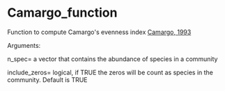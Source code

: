 # Camargo_function
Function to compute Camargo's evenness index [Camargo, 1993](http://www.sciencedirect.com/science/article/pii/S0022519383710726)

Arguments:

n_spec= a vector that contains the abundance of species in a community 

include_zeros= logical, if TRUE the zeros will be count as species in the community. Default is TRUE
